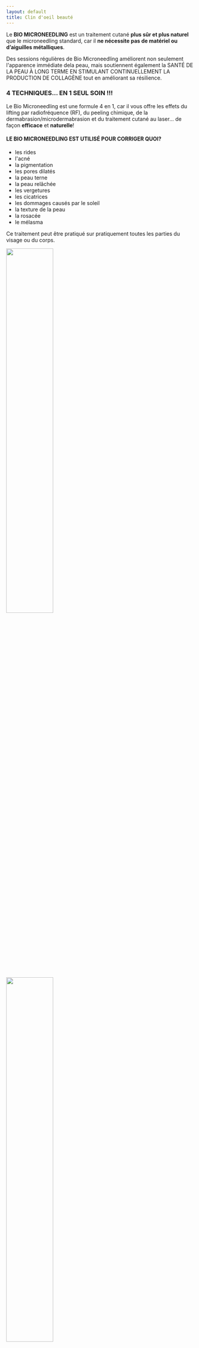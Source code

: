```yaml
---
layout: default
title: Clin d'oeil beauté
---
```


<div class="centered-div content">
    <p>
        Le <b>BIO MICRONEEDLING</b> est un traitement cutané <b>plus sûr et plus naturel</b> que le microneedling standard, car il <b>ne nécessite pas de matériel ou d’aiguilles métalliques</b>.
    </p>
    <p>
        Des sessions régulières de Bio Microneedling améliorent non seulement l'apparence immédiate dela peau, mais soutiennent également la SANTÉ DE LA PEAU À LONG TERME EN STIMULANT CONTINUELLEMENT LA PRODUCTION DE COLLAGÈNE tout en améliorant sa résilience.
    </p>    
    <h3>    
        4 TECHNIQUES… EN 1 SEUL SOIN !!!
     </h3>
     <p>   
        Le Bio Microneedling est une formule 4 en 1, car il vous offre les effets du lifting par radiofréquence (RF), du peeling chimique, de la dermabrasion/microdermabrasion et du traitement cutané au laser… de façon <b>efficace</b> et <b>naturelle</b>!
     </p>
     <h4>   
        LE BIO MICRONEEDLING EST UTILISÉ POUR CORRIGER QUOI?
    </h4>
    <ul>
        <li>les rides</li>
        <li>l'acné</li>
        <li>la pigmentation</li>
        <li>les pores dilatés</li>
        <li>la peau terne</li>
        <li>la peau relâchée</li>
        <li>les vergetures</li>
        <li>les cicatrices</li>
        <li>les dommages causés par le soleil</li>
        <li>la texture de la peau</li>
        <li>la rosacée</li>
        <li>le mélasma</li>
    </ul>
    <p>
        Ce traitement peut être pratiqué sur pratiquement toutes les parties du visage ou du corps.
    </p>
    <img src="{{ '/assets/images/rosace.png' | relative_url }}" style="width: 50%" >
    <img src="{{ '/assets/images/before-after.jpg' | relative_url }}" style="width: 50%" >
    <h3>
        DES PRODUITS D’ORIGINE MARINE…
    </h3>
    <p>
        Les produits utilisés pour ce traitement sont fabriqués à partir de MATIÈRES PREMIÈRES NATURELLES D'ORIGINE MARINE. Les <b>ÉPONGES</b> (plus précisément la Spongilla Spicula, connue pour ses nano-aiguilles ou spicules de silice naturelle) sont broyées en poudre, polies et mélangées dans une base pour créer une émulsion. Elles traversent les différentes couches de l’épiderme, stimulant ainsi le métabolisme de la peau et la production naturelle de collagène. En 5 à 10 minutes, 3 000 000 de nano-aiguilles en silicium naturel sont introduites directement dans la peau par un massage spécialisé, ce qui permet un traitement ciblé. Au cours de ce processus de purification en 9 étapes, 99.9% des impuretés sont éliminées en plus de stimuler la régénération de la peau (qui s’effectuera en seulement une semaine environ; au lieu de 28 jours). Les spicules sont complètement éliminés du corps naturellement dans les 72 heures suivant l’application.
    </p>
    <h3>    
        IMPORTANT → AVANT VOTRE RENDEZ-VOUS :
    </h3>
    <ul>
        <li>
            Il faut <b>éviter</b> de consommer une grande quantité d’ALCOOL 24 heures avant le traitement.
        </li>
        <li>
            Vous devez aussi <b>éviter</b> de porter un MAQUILLAGE lourd sur la zone à traiter le jour de laprocédure.
        </li>
        <li>
            Si vous avez la peau sensible ou sujette aux ALLERGIES, je vous conseille d’effectuer un <b>test cutané</b> pour vérifier la compatibilité avec les produits utilisés.
        </li>
    </ul>
    <h3>
        Pourquoi vaut-il mieux ne pas utiliser d’aiguilles médicales métalliques?
    </h3>
    <p>
        Contrairement au Bio Microneedling, d’autres traitements recourent aux aiguilles médicales. La principale limitation des aiguilles métalliques est leur épaisseur (0,07 - 0,25 mm), ce qui rend la procédure moins confortable, nécessitant l'utilisation d'un anesthésique épidermique. De plus, avec une longueur d'aiguille supérieure à 0,3 mm, la procédure va inévitablement PERFORER LES CAPILLAIRES DE LA PEAU, ce qui entraînera un saignement de toute la surface de la peau traitée, la rendant plus susceptible aux infections et à la formation de plaies. Par le fait même, la durée de guérison sera plus longue.
    </p>
    <h3>
        Quels sont les avantages des micro-aiguilles bio avec peptide?
    </h3>
    <p>    
        Elles sont plus petites et plus délicates (~0,01 mm de diamètre, 1 g de poudre pure de RaphiTox contenant jusqu'à 8 millions de micro-aiguilles bio).
    </p>
    <p>
        LES SENSATIONS DE PERFORATION QUI LES ACCOMPAGNENT SONT BEAUCOUP PLUS LÉGÈRES ET AUCUN ANESTHÉSIANT N'EST NÉCESSAIRE.
    </p>
    <p>
        Étant donné que les micro-aiguilles bio à peptide ne mesurent qu'environ 0,25 mm de longueur, le processus d'injection NE PERFORE PAS LES VAISSEAUX SANGUINS. Il n'y a donc pas de saignementet la plaie est très petite (invisible), ce qui réduit considérablement le risque de complications.
    </p>
    <p>    
        De plus, les micro-aiguilles bio à peptide restent incrustées dans la peau jusqu'à 72 heures, permettant à des centaines de milliers de microcanaux de rester ouverts, AUGMENTANT AINSI LA PÉNÉTRATION DES INGRÉDIENTS ACTIFS.
     </p>
     <p>   
        Enfin, vous ÉLIMINEZ LE RISQUE DE CONTAMINATION CROISÉE, étant donné qu’il n'y a ni rouleau, ni tampon, ni stylo à stériliser ou à désinfecter.
     </p>   
     <h3>   
        Quelle est la différence entre le Bio Microneedling et les injections de Botox?
     </h3>
     <p>   
        Bien que les injections de Botox / d’acide hyaluronique et autres fillers offrent des résultats très rapides, les effets secondaires potentiels incluent des ecchymoses, un gonflement et un affaissement musculaire (rare, mais possible). De plus, une utilisation excessive ou UNE APPLICATION INCORRECTE DE BOTOX PEUT ENTRAÎNER DES RÉSULTATS ARTIFICIELS OU UNE ASYMÉTRIE.
     </p>
     <p>   
        Contrairement au Botox (qui est efficace pour les rides dynamiques causées par les mouvements musculaires) et aux fillers (qui ajoutent du volume à des zones spécifiques), le <b>Bio Microneedling
        stimule naturellement la production de collagène et d'élastine, réduisant progressivement les fines lignes et améliorant l'élasticité de la peau. Il est idéal pour les personnes recherchant des améliorations graduelles et naturelles sans temps d'arrêt significatif. Il nécessite un temps de récupération minimal, permettant aux client.es de reprendre rapidement leurs activités quotidiennes. Les résultats sont subtils et se développent au fil du temps, évitant le look parfois « exagéré et figé » qui peut résulter d'une utilisation des injections.</b>
     </p>
     <p>
        Comparativement au Botox et aux autres injections qui se limitent à des zones spécifiques du visage, le Bio Microneedling peut être utilisé en toute sécurité SUR L’ENSEMBLE DU VISAGE OU SUR DIVERSES PARTIES DU CORPS POUR TRAITER UN LARGE ÉVENTAIL DE PROBLÈMES CUTANÉS.
     </p>
     <img src="{{ '/assets/images/42-1.jpg' | relative_url }}" style="width: 40%" >
     <h3>   
        Pourquoi privilégier les micro-aiguilles d’éponges (voire les spicules naturelles de la Spongilla Spicula) au lieu des micro-aiguilles à base d'Algues/Corail ?
     </h3>
     <p>   
        Les produits que j’ai choisis sont purs à 99,9% comparativement à ceux à base d'algues ou decoraux. En effet, ceux à base d’algues/coraux ont une teneur en spicules de seulement 20 à 50 % et ils contiennent une grande quantité de matières organiques, telles que des fibres végétales et des minéraux cristallins, qui sont des <b>impuretés qui pourraient être dangereuses pour la peau</b> et potentiellement causer des problèmes liés à la dermatite.
     </p>
     <p>    
        <b>Les micro-aiguilles bio que j’utilise sont des spicules intacts, généralement de 200 à 300 microns de longueur (pour atteindre la couche basale de la peau), qui favorisent l'autoguérison et la régénération des cellules cutanées.</b> Quant aux aiguilles d'algues/corail, elles sont cassées et fracturées, ce qui signifie qu’elles ont une capacité limitée à stimuler la zone ciblée et à offrir un traitement stable et de qualité.
    </p>
    <p>
        <h4>PERTE DE FERMETÉ, RIDES ET RIDULES.</h4>
        <img src="{{ '/assets/images/bm1.jpg' | relative_url }}" style="width: 50%">
        <img src="{{ '/assets/images/bm1a.jpg' | relative_url }}" style="width: 50%">
        <h4>PERTE DE FERMETÉ ET MANQUE D’ÉLASTICITÉ, PROBLÈMES DE TEXTURE / CICATRICES /RÉGÉNÉRATION.</h4>
        <img src="{{ '/assets/images/bm1b.jpg' | relative_url }}" style="width: 50%">
        <h4>TEINT TERNE, PROBLÈMES DE FERMETÉ / TEXTURE / PIGMENTATION.</h4>
        <img src="{{ '/assets/images/bm2.jpg' | relative_url }}" style="width: 50%">
        <h4>PROBLÈMES DE PEAU : INFLAMMATION, ROSACÉE, PORES DILATÉS AVEC POINTS NOIRS ETBLANCS, RÉGÉNÉRATION CUTANÉE LENTE / CICATRICES.</h4>
        <img src="{{ '/assets/images/bm4.jpg' | relative_url }}" style="width: 50%">
        <img src="{{ '/assets/images/bm4a.jpg' | relative_url }}" style="width: 50%">
        <img src="{{ '/assets/images/bm4b.jpg' | relative_url }}" style="width: 50%">
        <h4>PROBLÈMES DE PEAU : ACNÉ, INFLAMMATION, TEINT TERNE.</h4>
        <img src="{{ '/assets/images/bm3b.jpg' | relative_url }}" style="width: 50%">
        <div>
            <img src="{{ '/assets/images/bm3a.png' | relative_url }}" style="width: 30%">
            <img src="{{ '/assets/images/bm3.png' | relative_url }}" style="width: 30%">
        </div>
    </p>

</div>
